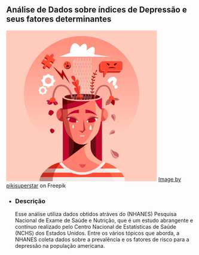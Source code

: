 ## Análise de Dados sobre índices de Depressão e seus fatores determinantes
<img width="80%" src="https://raw.githubusercontent.com/AAndreo/Analise.Case.Depressao/main/Arquivos/depressao.jpg">
<a href="https://www.freepik.com/free-vector/flat-illustration-person-with-mental-health-problems_16692683.htm#page=2&query=depression%20symptons&position=11&from_view=search&track=ais&uuid=1d70b88b-cd41-4628-b2dc-2b77662fccc9">Image by pikisuperstar</a> on Freepik

* ### Descrição
  Esse análise utiliza dados obtidos atráves do (NHANES) Pesquisa Nacional de Exame de Saúde e Nutrição, que é um estudo abrangente e contínuo realizado pelo Centro Nacional de Estatísticas de Saúde (NCHS) dos Estados Unidos. Entre os vários tópicos que aborda, a NHANES coleta dados sobre a prevalência e os fatores de risco para a depressão na população americana.
